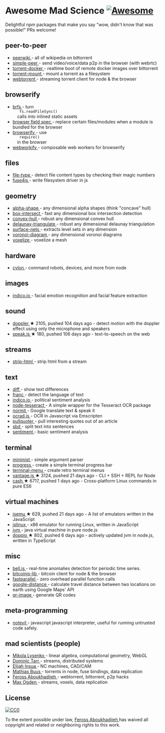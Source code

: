 <h1>
 Awesome Mad Science
 <a href="https://github.com/sindresorhus/awesome">
  <img alt="Awesome" src="https://cdn.rawgit.com/sindresorhus/awesome/d7305f38d29fed78fa85652e3a63e154dd8e8829/media/badge.svg"/>
 </a>
</h1>
<p>
 Delightful npm packages that make you say "wow, didn't know that was possible!" PRs welcome!
</p>
<h2>
 peer-to-peer
</h2>
<ul>
 <li>
  <a href="https://www.npmjs.com/package/peerwiki">
   peerwiki
  </a>
  - all of wikipedia on bittorrent
 </li>
 <li>
  <a href="https://www.npmjs.com/package/simple-peer">
   simple-peer
  </a>
  - send video/voice/data p2p in the browser (with webrtc)
 </li>
 <li>
  <a href="https://www.npmjs.com/package/torrent-docker">
   torrent-docker
  </a>
  - realtime boot of remote docker images over bittorrent
 </li>
 <li>
  <a href="https://www.npmjs.com/package/torrent-mount">
   torrent-mount
  </a>
  - mount a torrent as a filesystem
 </li>
 <li>
  <a href="https://www.npmjs.com/package/webtorrent">
   webtorrent
  </a>
  - streaming torrent client for node & the browser
 </li>
</ul>
<h2>
 browserify
</h2>
<ul>
 <li>
  <a href="https://www.npmjs.com/package/brfs">
   brfs
  </a>
  - turn
  <code>
   fs.readFileSync()
  </code>
  calls into inlined static assets
 </li>
 <li>
  <a href="https://gist.github.com/defunctzombie/4339901">
   browser field spec
  </a>
  - replace certain files/modules when a module is bundled for the browser
 </li>
 <li>
  <a href="https://npmjs.org/package/browserify">
   browserify
  </a>
  - use
  <code>
   require()
  </code>
  in the browser
 </li>
 <li>
  <a href="https://www.npmjs.com/package/webworkify">
   webworkify
  </a>
  - composable web workers for browserify
 </li>
</ul>
<h2>
 files
</h2>
<ul>
 <li>
  <a href="https://www.npmjs.com/package/file-type">
   file-type
  </a>
  - detect file content types by checking their magic numbers
 </li>
 <li>
  <a href="https://www.npmjs.com/package/fuse4js">
   fuse4js
  </a>
  - write filesystem driver in js
 </li>
</ul>
<h2>
 geometry
</h2>
<ul>
 <li>
  <a href="https://www.npmjs.com/package/alpha-shape">
   alpha-shape
  </a>
  - any dimensional alpha shapes (think "concave" hull)
 </li>
 <li>
  <a href="https://www.npmjs.com/package/box-intersect">
   box-intersect
  </a>
  - fast any dimensional box intersection detection
 </li>
 <li>
  <a href="https://www.npmjs.com/package/convex-hull">
   convex-hull
  </a>
  - robust any dimensional convex hull
 </li>
 <li>
  <a href="https://www.npmjs.com/package/delaunay-triangulate">
   delaunay-triangulate
  </a>
  - robust any dimensional delaunay triangulation
 </li>
 <li>
  <a href="https://www.npmjs.com/package/surface-nets">
   surface-nets
  </a>
  - extracts level sets in any dimension
 </li>
 <li>
  <a href="https://www.npmjs.com/package/voronoi-diagram">
   voronoi-diagram
  </a>
  - any dimensional voronoi diagrams
 </li>
 <li>
  <a href="https://www.npmjs.com/package/voxelize">
   voxelize
  </a>
  - voxelize a mesh
 </li>
</ul>
<h2>
 hardware
</h2>
<ul>
 <li>
  <a href="https://www.npmjs.com/package/cylon">
   cylon
  </a>
  - command robots, devices, and more from node
 </li>
</ul>
<h2>
 images
</h2>
<ul>
 <li>
  <a href="https://www.npmjs.com/package/indico.io">
   indico.io
  </a>
  - facial emotion recognition and facial feature extraction
 </li>
</ul>
<h2>
 sound
</h2>
<ul>
 <li>
  <a href="https://github.com/DanielRapp/doppler">
   doppler
  </a>
  <span>
   &#9733 2105, pushed 104 days ago
  </span>
  - detect motion with the doppler effect using only the microphone and speakers
 </li>
 <li>
  <a href="https://github.com/mattytemple/speak-js">
   speak.js
  </a>
  <span>
   &#9733 180, pushed 106 days ago
  </span>
  - text-to-speech on the web
 </li>
</ul>
<h2>
 streams
</h2>
<ul>
 <li>
  <a href="https://www.npmjs.com/package/strip-html">
   strip-html
  </a>
  - strip html from a stream
 </li>
</ul>
<h2>
 text
</h2>
<ul>
 <li>
  <a href="https://www.npmjs.com/package/diff">
   diff
  </a>
  - show text differences
 </li>
 <li>
  <a href="https://www.npmjs.com/package/franc">
   franc
  </a>
  - detect the language of text
 </li>
 <li>
  <a href="https://www.npmjs.com/package/indico.io">
   indico.io
  </a>
  - political sentiment analysis
 </li>
 <li>
  <a href="https://www.npmjs.com/package/node-tesseract">
   node-tesseract
  </a>
  - A simple wrapper for the Tesseract OCR package
 </li>
 <li>
  <a href="https://www.npmjs.com/package/normit">
   normit
  </a>
  - Google translate text & speak it
 </li>
 <li>
  <a href="https://www.npmjs.com/package/ocrad.js">
   ocrad.js
  </a>
  - OCR in Javascript via Emscripten
 </li>
 <li>
  <a href="https://www.npmjs.com/package/pullquoter">
   pullquoter
  </a>
  - pull interesting quotes out of an article
 </li>
 <li>
  <a href="https://www.npmjs.com/package/sbd">
   sbd
  </a>
  - split text into sentences
 </li>
 <li>
  <a href="https://www.npmjs.com/package/sentiment">
   sentiment
  </a>
  - basic sentiment analysis
 </li>
</ul>
<h2>
 terminal
</h2>
<ul>
 <li>
  <a href="https://www.npmjs.com/package/minimist">
   minimist
  </a>
  - simple argument parser
 </li>
 <li>
  <a href="https://www.npmjs.com/package/progress">
   progress
  </a>
  - create a simple terminal progress bar
 </li>
 <li>
  <a href="https://www.npmjs.com/package/terminal-menu">
   terminal-menu
  </a>
  - create retro terminal menus
 </li>
 <li>
  <a href="https://github.com/dthree/vantage">
   vantage.js
  </a>
  <span>
   &#9733 3124, pushed 21 days ago
  </span>
  - CLI + SSH + REPL for Node
 </li>
 <li>
  <a href="https://github.com/dthree/cash">
   cash
  </a>
  <span>
   &#9733 6717, pushed 1 days ago
  </span>
  - Cross-platform Linux commands in pure ES6
 </li>
</ul>
<h2>
 virtual machines
</h2>
<ul>
 <li>
  <a href="https://github.com/fcambus/jsemu">
   jsemu
  </a>
  <span>
   &#9733 629, pushed 21 days ago
  </span>
  - A list of emulators written in the JavaScript
 </li>
 <li>
  <a href="https://www.npmjs.com/package/jslinux">
   jslinux
  </a>
  - x86 emulator for running Linux, written in JavaScript
 </li>
 <li>
  <a href="https://www.npmjs.com/package/node-jvm">
   jvm
  </a>
  - java virtual machine in pure node.js
 </li>
 <li>
  <a href="https://github.com/plasma-umass/doppio">
   doppio
  </a>
  <span>
   &#9733 802, pushed 6 days ago
  </span>
  - actively updated jvm in node.js, written in TypeScript
 </li>
</ul>
<h2>
 misc
</h2>
<ul>
 <li>
  <a href="https://www.npmjs.com/package/bell.js">
   bell.js
  </a>
  - real-time anomalies detection for periodic time series.
 </li>
 <li>
  <a href="https://www.npmjs.com/package/bitcoinjs-lib">
   bitcoinjs-lib
  </a>
  - bitcoin client for node & the browser
 </li>
 <li>
  <a href="https://www.npmjs.com/package/fastparallel">
   fastparallel
  </a>
  - zero overhead parallel function calls
 </li>
 <li>
  <a href="https://www.npmjs.com/package/google-distance">
   google-distance
  </a>
  - calculate travel distance between two locations on earth using Google Maps' API
 </li>
 <li>
  <a href="https://www.npmjs.com/package/qr-image">
   qr-image
  </a>
  - generate QR codes
 </li>
</ul>
<h2>
 meta-programming
</h2>
<ul>
 <li>
  <a href="https://www.npmjs.com/package/notevil">
   notevil
  </a>
  - javascript javascript interpreter, useful for running untrusted code safely.
 </li>
</ul>
<h2>
 mad scientists (people)
</h2>
<ul>
 <li>
  <a href="https://www.npmjs.com/~mikolalysenko">
   Mikola Lysenko
  </a>
  - linear algebra, computational geometry, WebGL
 </li>
 <li>
  <a href="https://www.npmjs.com/~dominictarr">
   Dominic Tarr
  </a>
  - streams, distributed systems
 </li>
 <li>
  <a href="https://www.npmjs.com/~tmpvar">
   Elijah Insua
  </a>
  - NC machines, CAD/CAM
 </li>
 <li>
  <a href="https://github.com/mafintosh">
   Mathias Buus
  </a>
  - torrents in node, fuse bindings, data replication
 </li>
 <li>
  <a href="https://github.com/feross">
   Feross Aboukhadijeh
  </a>
  - webtorrent, bittorrent, p2p hacks
 </li>
 <li>
  <a href="https://github.com/maxogden">
   Max Ogden
  </a>
  - streams, voxels, data replication
 </li>
</ul>
<h2>
 License
</h2>
<p>
 <a href="http://creativecommons.org/publicdomain/zero/1.0/">
  <img alt="CC0" src="http://i.creativecommons.org/p/zero/1.0/88x31.png"/>
 </a>
</p>
<p>
 To the extent possible under law,
 <a href="http://feross.org">
  Feross Aboukhadijeh
 </a>
 has waived all copyright and related or neighboring rights to this work.
</p>
